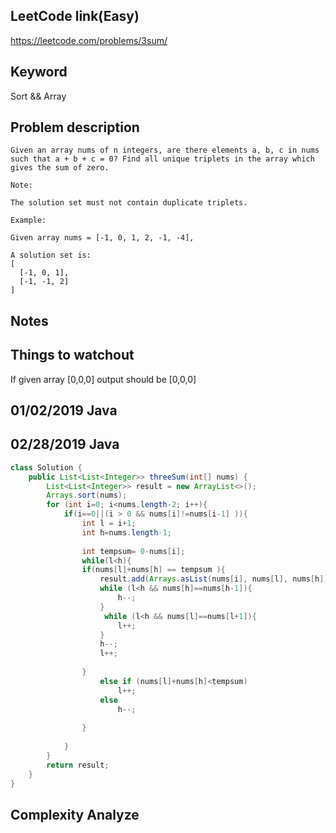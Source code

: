 ## LeetCode link(Easy)
https://leetcode.com/problems/3sum/

## Keyword
Sort && Array

## Problem description
```
Given an array nums of n integers, are there elements a, b, c in nums such that a + b + c = 0? Find all unique triplets in the array which gives the sum of zero.

Note:

The solution set must not contain duplicate triplets.

Example:

Given array nums = [-1, 0, 1, 2, -1, -4],

A solution set is:
[
  [-1, 0, 1],
  [-1, -1, 2]
]
```



## Notes


## Things to watchout
If given array [0,0,0]
output should be [0,0,0]
## 01/02/2019 Java
## 02/28/2019 Java
```java
class Solution {
    public List<List<Integer>> threeSum(int[] nums) {
        List<List<Integer>> result = new ArrayList<>();
        Arrays.sort(nums);
        for (int i=0; i<nums.length-2; i++){
            if(i==0||(i > 0 && nums[i]!=nums[i-1] )){
                int l = i+1;
                int h=nums.length-1;
                
                int tempsum= 0-nums[i];
                while(l<h){
                if(nums[l]+nums[h] == tempsum ){
                    result.add(Arrays.asList(nums[i], nums[l], nums[h]));
                    while (l<h && nums[h]==nums[h-1]){
                        h--;
                    }
                     while (l<h && nums[l]==nums[l+1]){
                        l++;
                    }
                    h--;
                    l++;
                    
                }
                    else if (nums[l]+nums[h]<tempsum)
                        l++;
                    else 
                        h--;
                    
                }
                
            }
        }
        return result;
    }
}

```
## Complexity Analyze
